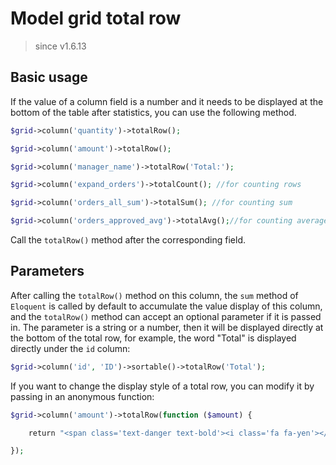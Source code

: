 # Model grid total row

> since v1.6.13

## Basic usage

If the value of a column field is a number and it needs to be displayed at the bottom of the table after statistics, you can use the following method.

```php
$grid->column('quantity')->totalRow();

$grid->column('amount')->totalRow();

$grid->column('manager_name')->totalRow('Total:');

$grid->column('expand_orders')->totalCount(); //for counting rows

$grid->column('orders_all_sum')->totalSum(); //for counting sum

$grid->column('orders_approved_avg')->totalAvg();//for counting average
```

Call the `totalRow()` method after the corresponding field.

## Parameters

After calling the `totalRow()` method on this column, the `sum` method of `Eloquent` is called by default to accumulate the value display of this column, and the `totalRow()` method can accept an optional parameter if it is passed in. The parameter is a string or a number, then it will be displayed directly at the bottom of the total row, for example, the word "Total" is displayed directly under the `id` column:

```php
$grid->column('id', 'ID')->sortable()->totalRow('Total');
```

If you want to change the display style of a total row, you can modify it by passing in an anonymous function:

```php
$grid->column('amount')->totalRow(function ($amount) {

    return "<span class='text-danger text-bold'><i class='fa fa-yen'></i> {$amount} </span>"

});
```
